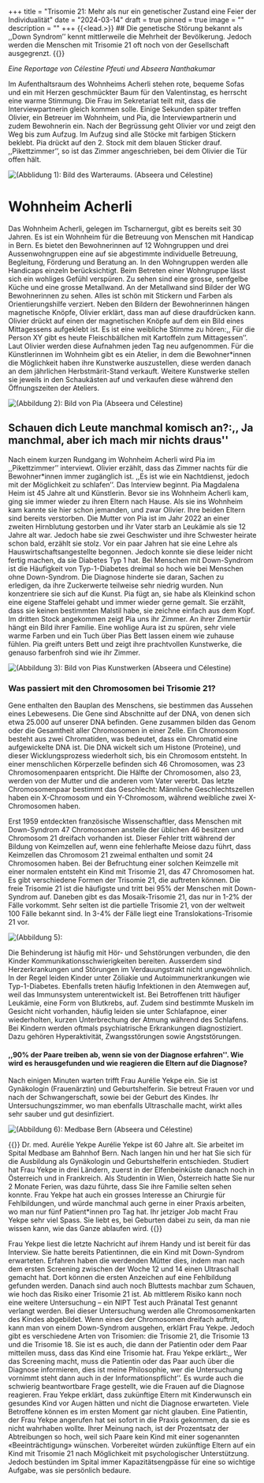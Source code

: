 +++
title = "Trisomie 21: Mehr als nur ein genetischer Zustand eine Feier der Individualität"
date = "2024-03-14"
draft = true
pinned = true
image = ""
description = ""
+++
 {{<lead.>}} ## Die genetische Störung bekannt als ,,Down Syndrom’’ kennt mittlerweile die Mehrheit der Bevölkerung. Jedoch werden die Menschen mit Trisomie 21 oft noch von der Gesellschaft ausgegrenzt. {{</lead>}}

*Eine Reportage von Célestine Pfeuti und Abseera Nanthakumar*

Im Aufenthaltsraum des Wohnheims Acherli stehen rote, bequeme Sofas und ein mit Herzen geschmückter Baum für den Valentinstag, es herrscht eine warme Stimmung. Die Frau im Sekretariat teilt mit, dass die Interviewpartnerin gleich kommen solle. Einige Sekunden später treffen Olivier, ein Betreuer im Wohnheim, und Pia, die Interviewpartnerin und zudem Bewohnerin ein. Nach der Begrüssung geht Olivier vor und zeigt den Weg bis zum Aufzug. Im Aufzug sind alle Stöcke mit farbigen Stickern beklebt. Pia drückt auf den 2. Stock mit dem blauen Sticker drauf. ,,Pikettzimmer’’, so ist das Zimmer angeschrieben, bei dem Olivier die Tür offen hält.

![(Abblidung 1): Bild des Warteraums. (Abseera und Célestine)](img_6708-3-.jpeg)

# Wohnheim Acherli

Das Wohnheim Acherli, gelegen im Tscharnergut, gibt es bereits seit 30 Jahren. Es ist ein Wohnheim für die Betreuung von Menschen mit Handicap in Bern. Es bietet den Bewohnerinnen auf 12 Wohngruppen und drei Aussenwohngruppen eine auf sie abgestimmte individuelle Betreuung, Begleitung, Förderung und Beratung an. In den Wohngruppen werden alle Handicaps einzeln berücksichtigt. Beim Betreten einer Wohngruppe lässt sich ein wohliges Gefühl verspüren. Zu sehen sind eine grosse, senfgelbe Küche und eine grosse Metallwand. An der Metallwand sind Bilder der WG Bewohnerinnen zu sehen. Alles ist schön mit Stickern und Farben als Orientierungshilfe verziert. Neben den Bildern der Bewohnerinnen hängen magnetische Knöpfe, Olivier erklärt, dass man auf diese draufdrücken kann. Olivier drückt auf einen der magnetischen Knöpfe auf dem ein Bild eines Mittagessens aufgeklebt ist. Es ist eine weibliche Stimme zu hören:,, Für die Person XY gibt es heute Fleischbällchen mit Kartoffeln zum Mittagessen’’. Laut Olivier werden diese Aufnahmen jeden Tag neu aufgenommen. Für die Künstlerinnen im Wohnheim gibt es ein Atelier, in dem die Bewohner*innen die Möglichkeit haben ihre Kunstwerke auszustellen, diese werden danach an dem jährlichen Herbstmärit-Stand verkauft. Weitere Kunstwerke stellen sie jeweils in den Schaukästen auf und verkaufen diese während den Öffnungszeiten der Ateliers. 

![(Abbildung 2): Bild von Pia (Abseera und Célestine)](img_0100-1-.jpeg)

## Schauen dich Leute manchmal komisch an?:,, Ja manchmal, aber ich mach mir nichts draus''

Nach einem kurzen Rundgang im Wohnheim Acherli wird Pia im ,,Pikettzimmer’’ interviewt. Olivier erzählt, dass das Zimmer nachts für die Bewohner*innen immer zugänglich ist. ,,Es ist wie ein Nachtdienst, jedoch mit der Möglichkeit zu schlafen’’. Das Interview beginnt. Pia Magdalena Heim ist 45 Jahre alt und Künstlerin. Bevor sie ins Wohnheim Acherli kam, ging sie immer wieder zu ihren Eltern nach Hause. Als sie ins Wohnheim kam kannte sie hier schon jemanden, und zwar Olivier. Ihre beiden Eltern sind bereits verstorben. Die Mutter von Pia ist im Jahr 2022 an einer zweiten Hirnblutung gestorben und ihr Vater starb an Leukämie als sie 12 Jahre alt war. Jedoch habe sie zwei Geschwister und ihre Schwester heirate schon bald, erzählt sie stolz. Vor ein paar Jahren hat sie eine Lehre als Hauswirtschaftsangestellte begonnen. Jedoch konnte sie diese leider nicht fertig machen, da sie Diabetes Typ 1 hat. Bei Menschen mit Down-Syndrom ist die Häufigkeit von Typ-1-Diabetes dreimal so hoch wie bei Menschen ohne Down-Syndrom. Die Diagnose hinderte sie daran, Sachen zu erledigen, da ihre Zuckerwerte teilweise sehr niedrig wurden. Nun konzentriere sie sich auf die Kunst. Pia fügt an, sie habe als Kleinkind schon eine eigene Staffelei gehabt und immer wieder gerne gemalt. Sie erzählt, dass sie keinen bestimmten Malstil habe, sie zeichne einfach aus dem Kopf. Im dritten Stock angekommen zeigt Pia uns ihr Zimmer. An ihrer Zimmertür hängt ein Bild ihrer Familie. Eine wohlige Aura ist zu spüren, sehr viele warme Farben und ein Tuch über Pias Bett lassen einem wie zuhause fühlen. Pia greift unters Bett und zeigt ihre prachtvollen Kunstwerke, die genauso farbenfroh sind wie ihr Zimmer. 

![(Abbildung 3): Bild von Pias Kunstwerken (Abseera und Célestine)](img_6704-2.jpeg)

### Was passiert mit den Chromosomen bei Trisomie 21?

Gene enthalten den Bauplan des Menschens, sie bestimmen das Aussehen eines Lebewesens.  Die Gene sind Abschnitte auf der DNA, von denen sich etwa 25.000 auf unserer DNA befinden. Gene zusammen bilden das Genom oder die Gesamtheit aller Chromosomen in einer Zelle. Ein Chromosom besteht aus zwei Chromatiden, was bedeutet, dass ein Chromatid eine aufgewickelte DNA ist. Die DNA wickelt sich um Histone (Proteine), und dieser Wicklungsprozess wiederholt sich, bis ein Chromosom entsteht. In einer menschlichen Körperzelle befinden sich 46 Chromosomen, was 23 Chromosomenpaaren entspricht. Die Hälfte der Chromosomen, also 23, werden von der Mutter und die anderen vom Vater vererbt. Das letzte Chromosomenpaar bestimmt das Geschlecht: Männliche Geschlechtszellen haben ein X-Chromosom und ein Y-Chromosom, während weibliche zwei X-Chromosomen haben.

Erst 1959 entdeckten französische Wissenschaftler, dass Menschen mit Down-Syndrom 47 Chromosomen anstelle der üblichen 46 besitzen und Chromosom 21 dreifach vorhanden ist. Dieser Fehler tritt während der Bildung von Keimzellen auf, wenn eine fehlerhafte Meiose dazu führt, dass Keimzellen das Chromosom 21 zweimal enthalten und somit 24 Chromosomen haben. Bei der Befruchtung einer solchen Keimzelle mit einer normalen entsteht ein Kind mit Trisomie 21, das 47 Chromosomen hat. Es gibt verschiedene Formen der Trisomie 21, die auftreten können. Die freie Trisomie 21 ist die häufigste und tritt bei 95% der Menschen mit Down-Syndrom auf. Daneben gibt es das Mosaik-Trisomie 21, das nur in 1-2% der Fälle vorkommt. Sehr selten ist die partielle Trisomie 21, von der weltweit 100 Fälle bekannt sind. In 3-4% der Fälle liegt eine Translokations-Trisomie 21 vor.

![(Abbildung 5): ]()

Die Behinderung ist häufig mit Hör- und Sehstörungen verbunden, die den Kinder Kommunikationsschwierigkeiten bereiten. Ausserdem sind Herzerkrankungen und Störungen im Verdauungstrakt nicht ungewöhnlich. In der Regel leiden Kinder unter Zöliakie und Autoimmunerkrankungen wie Typ-1-Diabetes. Ebenfalls treten häufig Infektionen in den Atemwegen auf, weil das Immunsystem unterentwickelt ist. Bei Betroffenen tritt häufiger Leukämie, eine Form von Blutkrebs, auf. Zudem sind bestimmte Muskeln im Gesicht nicht vorhanden, häufig leiden sie unter Schlafapnoe, einer wiederholten, kurzen Unterbrechung der Atmung während des Schlafens. Bei Kindern werden oftmals psychiatrische Erkrankungen diagnostiziert. Dazu gehören Hyperaktivität, Zwangsstörungen sowie Angststörungen.

#### ,,90% der Paare treiben ab, wenn sie von der Diagnose erfahren''. Wie wird es herausgefunden und wie reagieren die Eltern auf die Diagnose?

Nach einigen Minuten warten trifft Frau Aurélie Yekpe ein. Sie ist Gynäkologin (Frauenärztin) und Geburtshelferin. Sie betreut Frauen vor und nach der Schwangerschaft, sowie bei der Geburt des Kindes. Ihr Untersuchungszimmer, wo man ebenfalls Ultraschalle macht, wirkt alles sehr sauber und gut desinfiziert. 

![(Abbildung 6): Medbase Bern (Abseera und Célestine)]()

{{<box>}} Dr. med. Aurélie Yekpe
Aurélie Yekpe ist 60 Jahre alt. Sie arbeitet im Spital Medbase am Bahnhof Bern. Nach langen hin und her hat Sie sich für die Ausbildung als Gynäkologin und Geburtshelferin entschieden. Studiert hat Frau Yekpe in drei Ländern, zuerst in der Elfenbeinküste danach noch in Österreich und in Frankreich. Als Studentin in Wien, Österreich hatte Sie nur 2 Monate Ferien, was dazu führte, dass Sie ihre Familie selten sehen konnte. Frau Yekpe hat auch ein grosses Interesse an Chirurgie für Fehlbildungen, und würde manchmal auch gerne in einer Praxis arbeiten, wo man nur fünf Patient*innen pro Tag hat. Ihr jetziger Job macht Frau Yekpe sehr viel Spass. Sie liebt es, bei Geburten dabei zu sein, da man nie wissen kann, wie das Ganze ablaufen wird. {{</box>}}

Frau Yekpe liest die letzte Nachricht auf ihrem Handy und ist bereit für das Interview. Sie hatte bereits Patientinnen, die ein Kind mit Down-Syndrom erwarteten. Erfahren haben die werdenden Mütter dies, indem man nach dem ersten Screening zwischen der Woche 12 und 14 einen Ultraschall gemacht hat. Dort können die ersten Anzeichen auf eine Fehlbildung gefunden werden. Danach sind auch noch Bluttests machbar zum Schauen,  wie hoch das Risiko einer Trisomie 21 ist. Ab mittlerem Risiko kann noch eine weitere Untersuchung – ein NIPT Test auch Pränatal Test genannt verlangt werden. Bei dieser Untersuchung werden alle Chromosomenkarten des Kindes abgebildet. Wenn eines der Chromosomen dreifach auftritt, kann man von einem Down-Syndrom ausgehen, erklärt Frau Yekpe. Jedoch gibt es verschiedene Arten von Trisomien: die Trisomie 21, die Trisomie 13 und die Trisomie 18. Sie ist es auch, die dann der Patientin oder dem Paar mitteilen muss, dass das Kind eine Trisomie hat. Frau Yekpe erklärt:,, Wer das Screening macht, muss die Patientin oder das Paar auch über die Diagnose informieren, dies ist meine Philosophie, wer die Untersuchung vornimmt steht dann auch in der Informationspflicht’’. Es wurde auch die schwierig beantwortbare Frage gestellt, wie die Frauen auf die Diagnose reagieren. Frau Yekpe erklärt, dass zukünftige Eltern mit  Kinderwunsch ein gesundes Kind vor Augen hätten und nicht die Diagnose erwarteten. Viele Betroffene können es im ersten Moment gar nicht glauben. Eine Patientin, der Frau Yekpe angerufen hat sei sofort in die Praxis gekommen, da sie es nicht wahrhaben wollte. Ihrer Meinung nach, ist der Prozentsatz der Abtreibungen so hoch, weil sich Paare kein Kind mit einer sogenannten «Beeinträchtigung» wünschen. Vorbereitet würden zukünftige Eltern auf ein Kind mit Trisomie 21 nach Möglichkeit mit psychologischer Unterstützung. Jedoch bestünden im Spital immer Kapazitätsengpässe für eine so wichtige Aufgabe, was sie persönlich bedaure.